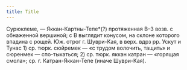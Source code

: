 ```yaml
---
title: Title
---
```


Сурюклеме, — Яккан-Картны-Тепе*(?) протяженная В–З возв. с обнаженной вершиной;
с В выглядит конусом, на склоне которого впадина с рощей. Юж. отрог г.
Шуври-Кая, в верх. вдрз рр. Ускут и Тунас 1) ср. тюрк. сюйремек — «с трудом
волочить, тащить» и сюренмек — спо-тыкаться; 2) ср. тюрк. яккан катран —
«горящая смола»; ср. г. Катран-Яккан-Тепе (иначе Шуври-Кая).
